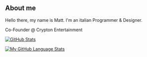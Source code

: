 ## About me
Hello there, my name is Matt. I'm an italian Programmer & Designer.

Co-Founder @ Crypton Entertainment

[![GitHub Stats](https://github-readme-stats.vercel.app/api/?username=Equivalent-Matt&count_private=true&show_icons=true&disable_animations=false&theme=dark)]()

[![My GitHub Language Stats](https://github-readme-stats.vercel.app/api/top-langs/?username=Equivalent-Matt&langs_count=10&layout=compact&theme=dark)]()
